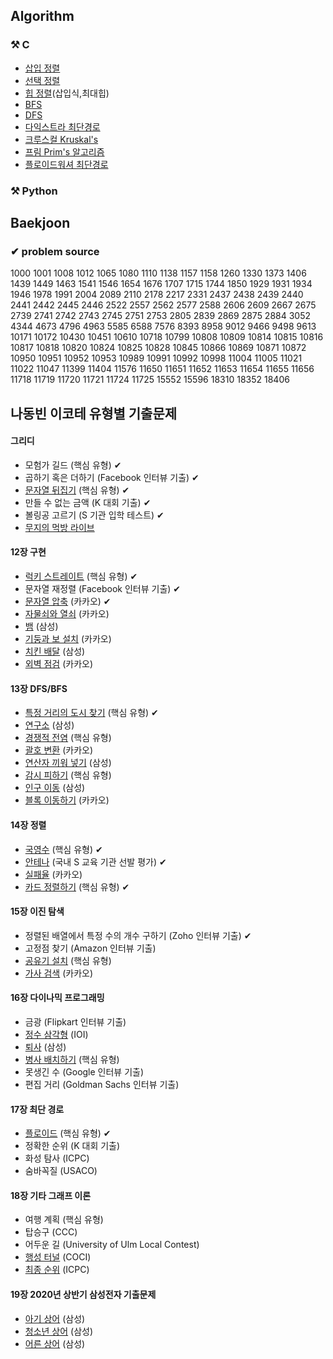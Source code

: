 ## Algorithm

### ⚒ C
* [삽입 정렬](https://github.com/Yeonwoo-Kim/Algorithm/blob/master/%23C/%EC%82%BD%EC%9E%85%EC%A0%95%EB%A0%AC.c) <br>
* [선택 정렬](https://github.com/Yeonwoo-Kim/Algorithm/blob/master/%23C/%EC%84%A0%ED%83%9D%EC%A0%95%EB%A0%AC.c) <br>
* [힙 정렬](https://github.com/Yeonwoo-Kim/Algorithm/blob/master/%23C/%ED%9E%99%EC%A0%95%EB%A0%AC%20-1.c)(삽입식,최대힙) <br>
* [BFS](https://github.com/Yeonwoo-Kim/Algorithm/blob/master/%23C/BFS.c) <br>
* [DFS](https://github.com/Yeonwoo-Kim/Algorithm/blob/master/%23C/DFS%20.c) <br>
* [다익스트라 최단경로](https://github.com/Yeonwoo-Kim/Algorithm/blob/master/%23C/%EB%8B%A4%EC%9D%B5%EC%8A%A4%ED%8A%B8%EB%9D%BC%20%EC%B5%9C%EB%8B%A8%EA%B2%BD%EB%A1%9C.c) <br>
* [크루스컬 Kruskal's](https://github.com/Yeonwoo-Kim/Algorithm/blob/master/%23C/%ED%81%AC%EB%A3%A8%EC%8A%A4%EC%BB%AC%20.c) <br>
* [프림 Prim's 알고리즘 ](https://github.com/Yeonwoo-Kim/Algorithm/blob/master/%23C/%ED%94%84%EB%A6%BC%20%EC%95%8C%EA%B3%A0%EB%A6%AC%EC%A6%98.c) <br>
* [플로이드워셔 최단경로](https://github.com/Yeonwoo-Kim/Algorithm/blob/master/%23C/%ED%94%8C%EB%A1%9C%EC%9D%B4%EB%93%9C%EC%9B%8C%EC%85%94%20%EC%B5%9C%EB%8B%A8%EA%B2%BD%EB%A1%9C.c) <br>



### ⚒ Python




## Baekjoon

### ✔ problem source

1000 1001 1008 1012 1065 1080 1110 1138 1157 1158 1260 1330 1373 1406 1439 1449 1463 1541 1546 1654 1676 1707 1715 1744 1850 1929 1931 1934 1946 1978 1991 2004 2089 2110 2178 2217 2331 2437 2438 2439 2440 2441 2442 2445 2446 2522 2557 2562 2577 2588 2606 2609 2667 2675 2739 2741 2742 2743 2745 2751 2753 2805 2839 2869 2875 2884 3052 4344 4673 4796 4963 5585 6588 7576 8393 8958 9012 9466 9498 9613 10171 10172 10430 10451 10610 10718 10799 10808 10809 10814 10815 10816 10817 10818 10820 10824 10825 10828 10845 10866 10869 10871 10872 10950 10951 10952 10953 10989 10991 10992 10998 11004 11005 11021 11022 11047 11399 11404 11576 11650 11651 11652 11653 11654 11655 11656 11718 11719 11720 11721 11724 11725 15552 15596 18310 18352 18406

## 나동빈 이코테 유형별 기출문제

#### 그리디

* 모험가 길드 (핵심 유형) ✔
* 곱하기 혹은 더하기 (Facebook 인터뷰 기출) ✔
* [문자열 뒤집기](https://www.acmicpc.net/problem/1439) (핵심 유형) ✔
* 만들 수 없는 금액 (K 대회 기출) ✔
* 볼링공 고르기 (S 기관 입학 테스트) ✔
* [무지의 먹방 라이브](https://programmers.co.kr/learn/courses/30/lessons/42891)

#### 12장 구현

* [럭키 스트레이트](https://www.acmicpc.net/problem/18406) (핵심 유형) ✔
* 문자열 재정렬 (Facebook 인터뷰 기출) ✔
* [문자열 압축](https://programmers.co.kr/learn/courses/30/lessons/60057) (카카오) ✔
* [자물쇠와 열쇠](https://programmers.co.kr/learn/courses/30/lessons/60059) (카카오)
* [뱀](https://www.acmicpc.net/problem/3190) (삼성)
* [기둥과 보 설치](https://programmers.co.kr/learn/courses/30/lessons/60061) (카카오)
* [치킨 배달](https://www.acmicpc.net/problem/15686) (삼성)
* [외벽 점검](https://programmers.co.kr/learn/courses/30/lessons/60062) (카카오)

#### 13장 DFS/BFS

* [특정 거리의 도시 찾기](https://www.acmicpc.net/problem/18352) (핵심 유형) ✔
* [연구소](https://www.acmicpc.net/problem/14502) (삼성)
* [경쟁적 전염](https://www.acmicpc.net/problem/18405) (핵심 유형)
* [괄호 변환](https://programmers.co.kr/learn/courses/30/lessons/60058) (카카오)
* [연산자 끼워 넣기](https://www.acmicpc.net/problem/14888) (삼성)
* [감시 피하기](https://www.acmicpc.net/problem/18428) (핵심 유형)
* [인구 이동](https://www.acmicpc.net/problem/16234) (삼성)
* [블록 이동하기](https://programmers.co.kr/learn/courses/30/lessons/60063) (카카오)

#### 14장 정렬

* [국영수](https://www.acmicpc.net/problem/10825) (핵심 유형) ✔
* [안테나](https://www.acmicpc.net/problem/18310) (국내 S 교육 기관 선발 평가) ✔
* [실패율](https://programmers.co.kr/learn/courses/30/lessons/42889) (카카오)
* [카드 정렬하기](https://www.acmicpc.net/problem/1715) (핵심 유형) ✔

#### 15장 이진 탐색

* 정렬된 배열에서 특정 수의 개수 구하기 (Zoho 인터뷰 기출) ✔
* 고정점 찾기 (Amazon 인터뷰 기출)
* [공유기 설치](https://www.acmicpc.net/problem/2110) (핵심 유형)
* [가사 검색](https://programmers.co.kr/learn/courses/30/lessons/60060) (카카오)

#### 16장 다이나믹 프로그래밍

* 금광 (Flipkart 인터뷰 기출)
* [정수 삼각형](https://www.acmicpc.net/problem/1932) (IOI)
* [퇴사](https://www.acmicpc.net/problem/14501) (삼성)
* [병사 배치하기](https://www.acmicpc.net/problem/18353) (핵심 유형)
* 못생긴 수 (Google 인터뷰 기출)
* 편집 거리 (Goldman Sachs 인터뷰 기출)

#### 17장 최단 경로

* [플로이드](https://www.acmicpc.net/problem/11404) (핵심 유형) ✔
* 정확한 순위 (K 대회 기출)
* 화성 탐사 (ICPC)
* 숨바꼭질 (USACO)

#### 18장 기타 그래프 이론

* 여행 계획 (핵심 유형)
* 탑승구 (CCC)
* 어두운 길 (University of Ulm Local Contest)
* [행성 터널](https://www.acmicpc.net/problem/2887) (COCI)
* [최종 순위](https://www.acmicpc.net/problem/3665) (ICPC)

#### 19장 2020년 상반기 삼성전자 기출문제

* [아기 상어](https://www.acmicpc.net/problem/16236) (삼성)
* [청소년 상어](https://www.acmicpc.net/problem/19236) (삼성)
* [어른 상어](https://www.acmicpc.net/problem/19237) (삼성)
